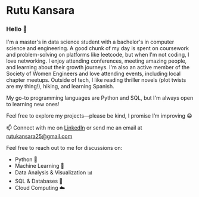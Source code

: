 # Rutu Kansara

### Hello 👋

I'm a master's in data science student with a bachelor's in computer science and engineering. A good chunk of my day is spent on coursework and problem-solving on platforms like leetcode, but when I'm not coding, I love networking. I enjoy attending conferences, meeting amazing people, and learning about their growth journeys. I'm also an active member of the Society of Women Engineers and love attending events, including local chapter meetups. Outside of tech, I like reading thriller novels (plot twists are my thing!), hiking, and learning Spanish.

My go-to programming languages are Python and SQL, but I'm always open to learning new ones!

Feel free to explore my projects—please be kind, I promise I’m improving 😁

📫 Connect with me on [LinkedIn](https://www.linkedin.com/in/rutukansara01/) or send me an email at rutukansara25@gmail.com


Feel free to reach out to me for discussions on:

- Python 🐍
- Machine Learning 🤖
- Data Analysis & Visualization 📊
- SQL & Databases 💾
- Cloud Computing ☁️

<!--
**rutukansara/rutukansara** is a ✨ _special_ ✨ repository because its `README.md` (this file) appears on your GitHub profile.

Here are some ideas to get you started:

- 🔭 I’m currently working on ...
- 🌱 I’m currently learning ...
- 👯 I’m looking to collaborate on ...
- 🤔 I’m looking for help with ...
- 💬 Ask me about ...
- 📫 How to reach me: ...
- 😄 Pronouns: ...
- ...⚡ Fun fact: 
-->
